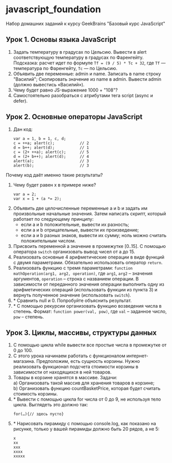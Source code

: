 # javascript_foundation

Набор домашних заданий к курсу GeekBrains "Базовый курс JavaScript"

## Урок 1. Основы языка JavaScript

1. Задать температуру в градусах по Цельсию. Вывести в alert соответствующую температуру в градусах по Фаренгейту. Подсказка: расчет идет по формуле `Tf = (9 / 5) * Tc + 32`, где `Tf` — температура по Фаренгейту, `Tc` — по Цельсию.
1. Объявить две переменные: admin и name. Записать в name строку "Василий"; Скопировать значение из name в admin. Вывести admin (должно вывестись «Василий»).
1. Чему будет равно JS-выражение 1000 + "108"?
1. Самостоятельно разобраться с атрибутами тега script (async и defer).

## Урок 2. Основные операторы JavaScript

1. Дан код:
   ```
   var a = 1, b = 1, c, d;
   c = ++a; alert(c);           // 2
   d = b++; alert(d);           // 1
   c = (2+ ++a); alert(c);      // 5
   d = (2+ b++); alert(d);      // 4
   alert(a);                    // 3
   alert(b);                    // 3
   ```
Почему код даёт именно такие результаты?
1. Чему будет равен x в примере ниже?
   ```
   var a = 2;
   var x = 1 + (a *= 2);
   ```
1. Объявить две целочисленные переменные a и b и задать им произвольные начальные значения. Затем написать скрипт, который работает по следующему принципу:
    * если a и b положительные, вывести их разность;
    * если а и b отрицательные, вывести их произведение;
    * если а и b разных знаков, вывести их сумму; ноль можно считать положительным числом. 
1. Присвоить переменной а значение в промежутке [0..15]. С помощью оператора `switch` организовать вывод чисел от a до 15. 
1. Реализовать основные 4 арифметические операции в виде функций с двумя параметрами. Обязательно использовать оператор `return`. 
1. Реализовать функцию с тремя параметрами: `function mathOperation(arg1, arg2, operation)`, где `arg1`, `arg2` – значения аргументов, `operation` – строка с названием операции. В зависимости от переданного значения операции выполнить одну из арифметических операций (использовать функции из пункта 3) и вернуть полученное значение (использовать `switch`). 
1. \* Сравнить null и 0. Попробуйте объяснить результат. 
1. \* С помощью рекурсии организовать функцию возведения числа в степень. Формат: `function power(val, pow)`, где `val` – заданное число, `pow` – степень.

## Урок 3. Циклы, массивы, структуры данных

1. С помощью цикла while вывести все простые числа в промежутке от 0 до 100.
1. С этого урока начинаем работать с функционалом интернет-магазина. Предположим, есть сущность корзины. Нужно реализовать функционал подсчета стоимости корзины в зависимости от находящихся в ней товаров.
1. Товары в корзине хранятся в массиве. Задачи:  
a) Организовать такой массив для хранения товаров в корзине;  
b) Организовать функцию countBasketPrice, которая будет считать стоимость корзины.
1. \* Вывести с помощью цикла for числа от 0 до 9, не используя тело цикла. Выглядеть это должно так:
    ```
    for(…){// здесь пусто}
    ```
1. \* Нарисовать пирамиду с помощью console.log, как показано на рисунке, только у вашей пирамиды должно быть 20 рядов, а не 5:
    ```
    x
    xx
    xxx
    xxxx
    xxxxx
    ```
